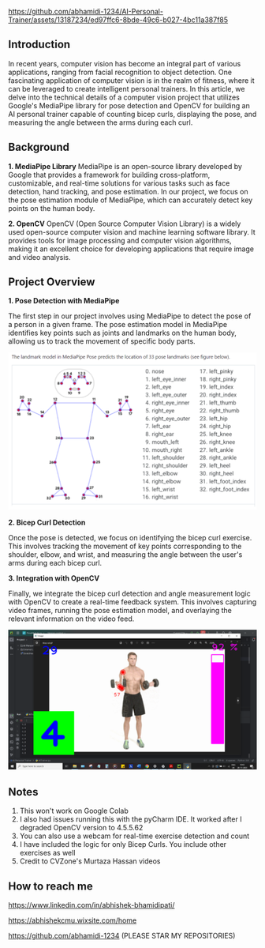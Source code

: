 

https://github.com/abhamidi-1234/AI-Personal-Trainer/assets/13187234/ed97ffc6-8bde-49c6-b027-4bc11a387f85


## Introduction
In recent years, computer vision has become an integral part of various applications, ranging from facial recognition to object detection. One fascinating application of computer vision is in the realm of fitness, where it can be leveraged to create intelligent personal trainers. In this article, we delve into the technical details of a computer vision project that utilizes Google's MediaPipe library for pose detection and OpenCV for building an AI personal trainer capable of counting bicep curls, displaying the pose, and measuring the angle between the arms during each curl.

## Background

**1. MediaPipe Library**
MediaPipe is an open-source library developed by Google that provides a framework for building cross-platform, customizable, and real-time solutions for various tasks such as face detection, hand tracking, and pose estimation. In our project, we focus on the pose estimation module of MediaPipe, which can accurately detect key points on the human body.

**2. OpenCV**
OpenCV (Open Source Computer Vision Library) is a widely used open-source computer vision and machine learning software library. It provides tools for image processing and computer vision algorithms, making it an excellent choice for developing applications that require image and video analysis.

## Project Overview

**1. Pose Detection with MediaPipe**

The first step in our project involves using MediaPipe to detect the pose of a person in a given frame. The pose estimation model in MediaPipe identifies key points such as joints and landmarks on the human body, allowing us to track the movement of specific body parts.

![Img](https://github.com/abhamidi-1234/AI-Personal-Trainer/blob/main/Capture1.PNG)

**2. Bicep Curl Detection**

Once the pose is detected, we focus on identifying the bicep curl exercise. This involves tracking the movement of key points corresponding to the shoulder, elbow, and wrist, and measuring the angle between the user's arms during each bicep curl.

**3. Integration with OpenCV**

Finally, we integrate the bicep curl detection and angle measurement logic with OpenCV to create a real-time feedback system. This involves capturing video frames, running the pose estimation model, and overlaying the relevant information on the video feed.

![Img](https://github.com/abhamidi-1234/AI-Personal-Trainer/blob/main/Capture2.PNG)

## Notes

1. This won't work on Google Colab
2. I also had issues running this with the pyCharm IDE. It worked after I degraded OpenCV version to 4.5.5.62
3. You can also use a webcam for real-time exercise detection and count
4. I have included the logic for only Bicep Curls. You include other exercises as well
5. Credit to CVZone's Murtaza Hassan videos

## How to reach me

https://www.linkedin.com/in/abhishek-bhamidipati/

https://abhishekcmu.wixsite.com/home

https://github.com/abhamidi-1234 (PLEASE STAR MY REPOSITORIES)
